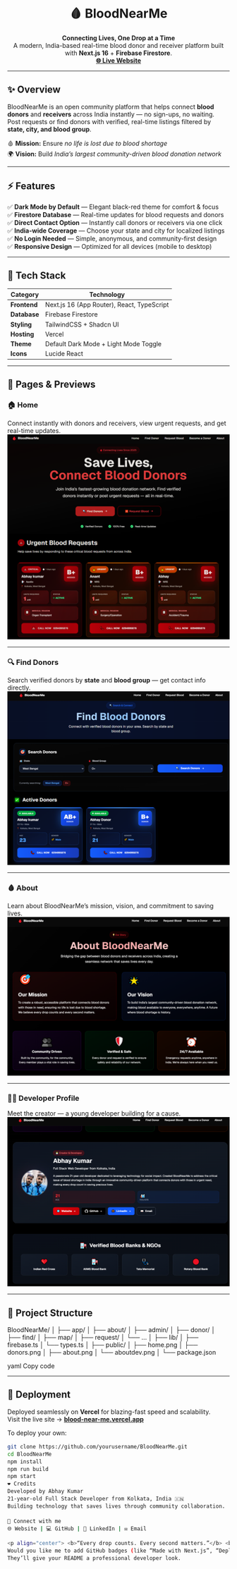 <h1 align="center">🩸 BloodNearMe</h1>

<p align="center">
  <b>Connecting Lives, One Drop at a Time</b>  
  <br>
  A modern, India-based real-time blood donor and receiver platform built with <b>Next.js 16</b> + <b>Firebase Firestore</b>.  
  <br>
  <a href="https://blood-near-me.vercel.app/" target="_blank"><b>🌐 Live Website</b></a>
</p>

---

## ✨ Overview
BloodNearMe is an open community platform that helps connect **blood donors** and **receivers** across India instantly — no sign-ups, no waiting.  
Post requests or find donors with verified, real-time listings filtered by **state, city, and blood group**.  

🩸 **Mission:** Ensure *no life is lost due to blood shortage*  
🌍 **Vision:** Build *India’s largest community-driven blood donation network*

---

## ⚡ Features

✅ **Dark Mode by Default** — Elegant black-red theme for comfort & focus  
✅ **Firestore Database** — Real-time updates for blood requests and donors  
✅ **Direct Contact Option** — Instantly call donors or receivers via one click  
✅ **India-wide Coverage** — Choose your state and city for localized listings  
✅ **No Login Needed** — Simple, anonymous, and community-first design  
✅ **Responsive Design** — Optimized for all devices (mobile to desktop)  

---

## 🧱 Tech Stack

| Category | Technology |
|-----------|-------------|
| **Frontend** | Next.js 16 (App Router), React, TypeScript |
| **Database** | Firebase Firestore |
| **Styling** | TailwindCSS + Shadcn UI |
| **Hosting** | Vercel |
| **Theme** | Default Dark Mode + Light Mode Toggle |
| **Icons** | Lucide React |

---

## 🧭 Pages & Previews

### 🏠 Home
Connect instantly with donors and receivers, view urgent requests, and get real-time updates.  
![Home Page](/public/home.png)

---

### 🔍 Find Donors
Search verified donors by **state** and **blood group** — get contact info directly.  
![Find Donors](/public/donors.png)

---

### 🩸 About
Learn about BloodNearMe’s mission, vision, and commitment to saving lives.  
![About Page](/public/about.png)

---

### 👨‍💻 Developer Profile
Meet the creator — a young developer building for a cause.  
![Developer Profile](/public/aboutdev.png)

---

## 🧩 Project Structure

BloodNearMe/
│
├── app/
│ ├── about/
│ ├── admin/
│ ├── donor/
│ ├── find/
│ ├── map/
│ ├── request/
│ └── ...
│
├── lib/
│ ├── firebase.ts
│ └── types.ts
│
├── public/
│ ├── home.png
│ ├── donors.png
│ ├── about.png
│ └── aboutdev.png
│
└── package.json

yaml
Copy code

---

## 🚀 Deployment

Deployed seamlessly on **Vercel** for blazing-fast speed and scalability.  
Visit the live site → **[blood-near-me.vercel.app](https://blood-near-me.vercel.app/)**  

To deploy your own:
```bash
git clone https://github.com/yourusername/BloodNearMe.git
cd BloodNearMe
npm install
npm run build
npm start
❤️ Credits
Developed by Abhay Kumar
21-year-old Full Stack Developer from Kolkata, India 🇮🇳
Building technology that saves lives through community collaboration.

🔗 Connect with me
🌐 Website | 💻 GitHub | 💼 LinkedIn | ✉️ Email

<p align="center"> <b>“Every drop counts. Every second matters.”</b> <br>Made with ❤️ in India. </p> ```
Would you like me to add GitHub badges (like “Made with Next.js”, “Deployed on Vercel”, “Open Source”) at the top for extra polish?
They’ll give your README a professional developer look.
